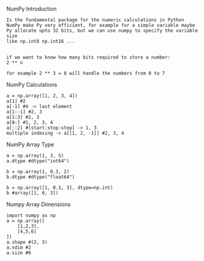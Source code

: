 NumPy Introduction


    Is the fundamental package for the numeric calculations in Python
    NumPy make Py very efficient, for example for a simple variable maybe 
    Py allocate upto 32 bits, but we can use numpy to specify the variable size
    like np.int8 np.int16 ...


    if we want to know how many bits required to store a number:
    2 ** n

    for example 2 ** 3 = 8 will handle the numbers from 0 to 7



NumPy Calculations


    a = np.array([1, 2, 3, 4])
    a[1] #2 
    a[-1] #4 -> last element
    a[1:-1] #2, 3
    a[1:3] #2, 3
    a[0:] #1, 2, 3, 4
    a[::2] #[start:stop:step] -> 1, 3
    multiple indexing -> a[[1, 2, -1]] #2, 3, 4



NumPy Array Type 

    a = np.array(1, 3, 5)
    a.dtype #dtype("int64")

    b = np.array(1, 0.3, 2)
    b.dtype #dtype("float64")

    b = np.array([1, 0.1, 3], dtype=np.int)
    b #array([1, 0, 3])



Numpy Array Dimensions

    
    import numpy as np
    a = np.array([
        [1,2,3],
        [4,5,6]
    ])
    a.shape #(2, 3)
    a.ndim #2
    a.size #6
    